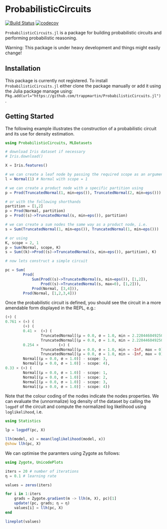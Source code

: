 # ProbabilisticCircuits
[![Build Status](https://travis-ci.org/trappmartin/ProbabilisticCircuits.jl.svg?branch=master)](https://travis-ci.org/trappmartin/ProbabilisticCircuits.jl)
[![codecov](https://codecov.io/gh/trappmartin/ProbabilisticCircuits.jl/branch/master/graph/badge.svg)](https://codecov.io/gh/trappmartin/ProbabilisticCircuits.jl)

`ProbabilisticCircuits.jl` is a package for building probabilistic circuits and performing probabilistic reasoning.

Warning: This package is under heavy development and things might easily change!

## Installation
This package is currently not registered. To install `ProbabilisticCircuits.jl` either clone the package manually or add it using the Julia package manage using: `Pkg.add(url="https://github.com/trappmartin/ProbabilisticCircuits.jl")`.

## Getting Started

The following example illustrates the construction of a probabilistic circuit and its use for density estimation.

```julia
using ProbabilisticCircuits, MLDatasets

# download Iris dataset if necessary
# Iris.download()

X = Iris.features()

# we can create a leaf node by passing the required scope as an argument
l = Normal(1) # Normal with scope = 1

# we can create a product node with a specific partition using
p = Prod(TruncatedNormal(1, min=eps()), TruncatedNormal(2, min=eps()))

# or with the following shorthands 
partition = [1,2]
p = Prod(Normal, partition)
p = Prod((s)->TruncatedNormal(s, min=eps()), partition)

# we can create a sum nodes the same way as a product node, i.e.
s = Sum(TruncatedNormal(1, min=eps()), TruncatedNormal(1, min=eps()))

# or using
K, scope = 2, 1
p = Sum(Normal, scope, K)
s = Sum((k)->Prod((s)->TruncatedNormal(s, min=eps()), partition), K)

# now lets construct a simple circuit

pc = Sum( 
        Prod( 
            Sum(Prod((s)->TruncatedNormal(s, min=eps()), [1,2]), 
                Prod((s)->TruncatedNormal(s, max=0), [1,2])), 
            Prod(Normal, [3,4])), 
        Prod(Normal, [1,2,3,4]))
```

Once the probabilistic circuit is defined, you should see the circuit in a more amendable form displayed in the REPL, e.g.:

```julia
(+) (
0.761 × (×) (
        (+) (
        0.41 ×  (×) (
                TruncatedNormal[(μ = 0.0, σ = 1.0, min = 2.220446049250313e-16, max = Inf)] - scope: 1, 
                TruncatedNormal[(μ = 0.0, σ = 1.0, min = 2.220446049250313e-16, max = Inf)] - scope: 2  ), 
        0.254 ×         (×) (
                TruncatedNormal[(μ = 0.0, σ = 1.0, min = -Inf, max = 0)] - scope: 1, 
                TruncatedNormal[(μ = 0.0, σ = 1.0, min = -Inf, max = 0)] - scope: 2     )       ), 
        Normal[(μ = 0.0, σ = 1.0)] - scope: 3, 
        Normal[(μ = 0.0, σ = 1.0)] - scope: 4), 
0.33 × (×) (
        Normal[(μ = 0.0, σ = 1.0)] - scope: 1, 
        Normal[(μ = 0.0, σ = 1.0)] - scope: 2, 
        Normal[(μ = 0.0, σ = 1.0)] - scope: 3, 
        Normal[(μ = 0.0, σ = 1.0)] - scope: 4))
```

Note that the colour coding of the nodes indicate the nodes properties.
We can evaluate the (unnormalize) log density of the dataset by calling the `logpdf` of the circuit and compute the normalized log likelihood using `loglikelihood`, i.e.

```julia
using Statistics

lp = logpdf(pc, X)

llh(model, x) = mean(loglikelihood(model, x))
@show llh(pc, X)
```

We can optimise the paramters using Zygote as follows:

```julia
using Zygote, UnicodePlots

iters = 20 # number of iterations
η = 0.1 # learning rate

values = zeros(iters)

for i in 1:iters
    grads = Zygote.gradient(m -> llh(m, X), pc)[1]
    update!(pc, grads; η = η)
    values[i] = llh(pc, X)
end

lineplot(values)
```